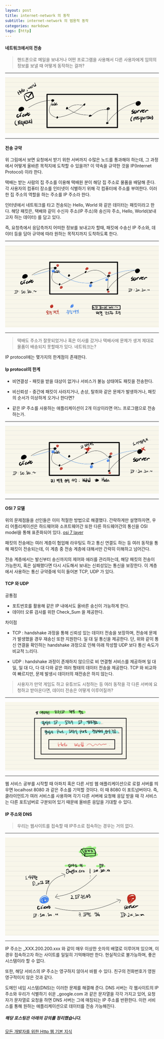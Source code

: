 ```yaml
---
layout: post
title: internet-network 의 동작
subtitle: internet-network 의 범용적 동작
categories: markdown
tags: [http]
---
```

#### 네트워크에서의 전송

> 핸드폰으로 메일을 보내거나 어떤 프로그램을 사용해서 다른 사용자에게 임의의 정보를 보낼 때 어떻게 동작하는 걸까? 

---

![img01](https://github.com/pcounter20/naEsa.github.io/blob/main/_posts/image/http_organize/img_01.png?raw=true)

---

#### 전송 규약

위 그림에서 보면 요청에서 받기 위한 서버까지 수많은 노드를 통과해야 하는데, 그 과정에서 어떻게 올바른 목적지에 도착할 수 있을까?  이 약속을 규약한 것을 IP(Internet Protocol) 이라 한다. 

택배는 받는 사람의 집 주소를 이용해 택배원 분이 해당 집 주소로 물품을 배달해 준다. 각 사용자의 컴퓨터 장소를 인터넷이 식별하기 위해 각 컴퓨터에 주소를 부여한다. 이러한 집 주소의 역할을 하는 주소를 IP 주소라 한다.

 인터넷에서 네트워크를 타고 전송되는 Hello, World 와 같은 데이터는 패킷이라고 한다.  해당 패킷은, 택배와 같이 수신자 주소(IP 주소)와 송신자 주소, Hello, World(보내고자 하는 데이터) 를 담고 있다.

즉, 요청측에서 응답측까지 어떠한 정보를 보내고자 할때, 패킷에 수송신 IP 주소와, 데이터 등을 담아 규약에 따라 원하는 목적지까지 도착하도록 한다.

---

![img02](https://github.com/pcounter20/naEsa.github.io/blob/main/_posts/image/http_organize/img_02.png?raw=true)

---

> 택배도 주소가 잘못되었거나 혹은 이사를 갔거나 택배사에 문제가 생겨 제대로 물품이 배송되지 못할때가 있다. 네트워크는?

IP protocol에는 몇가지의 한계점이 존재한다.

#### Ip protocol의 한계

* 비연결성  - 패킷을 받을 대상이 없거나 서비스가 불능 상태여도 패킷을 전송한다.

* 비신뢰성 - 중간에 패킷이 사라지거나, 손상, 탈취와 같은 문제가 발생하거나, 패킷의 순서가 이상하게 오거나 한다면?

* 같은 IP 주소를 사용하는 애플리케이션이 2개 이상이라면 어느 프로그램으로 전송하는가.

---

![img03](https://github.com/pcounter20/naEsa.github.io/blob/main/_posts/image/http_organize/img_03.png?raw=true)

---

#### OSI 7 모델

위의 문제점들을 선인들은 이미 적절한 방법으로 해결했다.  간략하게만 설명하자면, 우리 어플리케이션은 하드웨어와 소프트웨어간 또한 다른 하드웨어간의 통신을 OSI model을 통해 표준화되어 있다.
[osi 7 layer](https://ko.wikipedia.org/wiki/OSI_모형) 

패킷의 전송에는 여러 계층이 협업해 라우팅도 하고 통신 연결도 하는 등 여러 동작을 통해 패킷이 전송되는데, 이 계층 중 전송 계층에 대해서만 간략히 이해하고 넘어간다.

전송 계층에서는 발신부터 송신까지의 제어와 에러를 관리하는데, 해당 패킷의 전송이 가능한지, 혹은 실패했다면 다시 시도해서 보내는 신뢰성있는 통신을 보장한다. 이 계층에서 사용하는 통신 규약중에 익히 들어본 TCP, UDP 가 있다.

#### TCP 와 UDP

공통점 
* 포트번호를 활용해 같은 IP 내에서도 올바른 송신이 가능하게 한다. 
* 데이터 오류 검사를 위한 Check_Sum 을 제공한다.

차이점

* TCP : handshake 과정을 통해 신뢰성 있는 데이터 전송을 보장하며, 전송에 문제가 발생했을 경우 재송신 또한 지원한다. 일 대 일 통신을 제공한다. 단, 위와 같이 통신 연결을 확인하는 handshake 과정으로 인해 아래 작성할 UDP 보다 통신 속도가 비교적 느리다.

* UDP : handshake 과정이 존재하지 않으므로 비 연결형 서비스를 제공하며 일 대 일, 일 대 다, 다 대 다와 같은 여러 형태의 데이터 전송을 제공한다. TCP 와 비교하여 빠르지만, 문제 발생시 데이터의 재전송은 하지 않는다.

> 사용자가 만약 게임도 하고 유튜브도 시청하는 등 여러 동작을 각 다른 서버에 요청하고 받아온다면, 데이터 전송은 어떻게 이루어질까?

---

![img04](https://github.com/pcounter20/naEsa.github.io/blob/main/_posts/image/http_organize/img_04.png?raw=true)

---

웹 서비스 공부를 시작할 때 아파치 혹은 다른 서빙 웹 애플리케이션으로 로컬 서버를 띄우면 localhost 8080 과 같은 주소를 기억할 것이다. 이 때 8080 이 포트넘버이다. 즉, 클라이언트가 여러 서비스를 사용하며 각기 다른 서버에 요청해 응답 받을 때 각 서비스는 다른 포트넘버로 구분되어 있기 때문에 올바른 응답을 기대할 수 있다.

#### IP 주소와 DNS

> 우리는 웹사이트를 접속할 때 IP주소로 접속하는 경우는 거의 없다.

---
![img05](https://github.com/pcounter20/naEsa.github.io/blob/main/_posts/image/http_organize/img_05.png?raw=true)

---

IP 주소는 _XXX.200.200.xxx 와 같이 매우 이상한 숫자의 배열로 이루어져 있으며, 이 경우 접속하고자 하는 사이트를 일일히 기억해야만 한다. 현실적으로 불가능하며, 좋은 시스템이라 할 수 없다.

또한, 해당 서비스의 IP 주소는 영구하지 않아서 바뀔 수 있다. 친구의 전화번호가 영원 영구적이지 않은 것과 같다. 

도메인 네임 시스템(DNS)는 이러한 문제를 해결해 준다. DNS 서버는 각 웹사이트의 IP 주소와 우리가 식별하기 쉬운 _google.com 과 같은 문자열을 각각 가지고 있어, 요청자가 문자열로 요청을 하면 DNS 서버는 그에 매칭되는 IP 주소를 반환한다. 이런 서비스를 통해 원하는 애플리케이션으로 데이터를 전송 가능해진다.

##### 해당 포스팅은 아래의 강의를 정리했습니다.
[모든 개발자를 위한 Http 웹 기본 지식](https://www.inflearn.com/course/http-웹-네트워크)